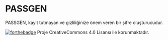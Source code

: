 # PASSGEN
PASSGEN, kayıt tutmayan ve gizliliğinize önem veren bir şifre oluşturucudur.

[![forthebadge](https://forthebadge.com/images/badges/cc-nc-sa.svg)](https://creativecommons.org/licenses/by-nc-sa/4.0/) Proje CreativeCommons 4.0 Lisansı ile korunmaktadır.
